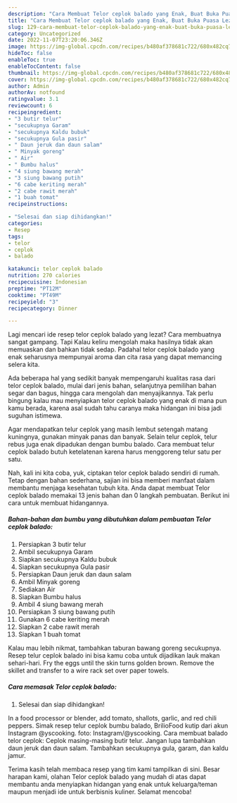 ```yaml
---
description: "Cara Membuat Telor ceplok balado yang Enak, Buat Buka Puasa Lezat Sekali"
title: "Cara Membuat Telor ceplok balado yang Enak, Buat Buka Puasa Lezat Sekali"
slug: 129-cara-membuat-telor-ceplok-balado-yang-enak-buat-buka-puasa-lezat-sekali
category: Uncategorized
date: 2022-11-07T23:20:06.346Z
image: https://img-global.cpcdn.com/recipes/b480af378681c722/680x482cq70/telor-ceplok-balado-foto-resep-utama.jpg
hideToc: false
enableToc: true
enableTocContent: false
thumbnail: https://img-global.cpcdn.com/recipes/b480af378681c722/680x482cq70/telor-ceplok-balado-foto-resep-utama.jpg
cover: https://img-global.cpcdn.com/recipes/b480af378681c722/680x482cq70/telor-ceplok-balado-foto-resep-utama.jpg
author: Admin
authorAv: notfound
ratingvalue: 3.1
reviewcount: 6
recipeingredient:
- "3 butir telur"
- "secukupnya Garam"
- "secukupnya Kaldu bubuk"
- "secukupnya Gula pasir"
- " Daun jeruk dan daun salam"
- " Minyak goreng"
- " Air"
- " Bumbu halus"
- "4 siung bawang merah"
- "3 siung bawang putih"
- "6 cabe keriting merah"
- "2 cabe rawit merah"
- "1 buah tomat"
recipeinstructions:

- "Selesai dan siap dihidangkan!"
categories:
- Resep
tags:
- telor
- ceplok
- balado

katakunci: telor ceplok balado 
nutrition: 270 calories
recipecuisine: Indonesian
preptime: "PT12M"
cooktime: "PT49M"
recipeyield: "3"
recipecategory: Dinner

---
```



Lagi mencari ide resep telor ceplok balado yang lezat? Cara membuatnya sangat gampang. Tapi Kalau keliru mengolah maka hasilnya tidak akan memuaskan dan bahkan tidak sedap. Padahal telor ceplok balado yang enak seharusnya mempunyai aroma dan cita rasa yang dapat memancing selera kita.


Ada beberapa hal yang sedikit banyak mempengaruhi kualitas rasa dari telor ceplok balado, mulai dari jenis bahan, selanjutnya pemilihan bahan segar dan bagus, hingga cara mengolah dan menyajikannya. Tak perlu bingung kalau mau menyiapkan telor ceplok balado yang enak di mana pun kamu berada, karena asal sudah tahu caranya maka hidangan ini bisa jadi suguhan istimewa.

Agar mendapatkan telur ceplok yang masih lembut setengah matang kuningnya, gunakan minyak panas dan banyak. Selain telur ceplok, telur rebus juga enak dipadukan dengan bumbu balado. Cara membuat telur ceplok balado butuh ketelatenan karena harus menggoreng telur satu per satu.


Nah, kali ini kita coba, yuk, ciptakan telor ceplok balado sendiri di rumah. Tetap dengan bahan sederhana, sajian ini bisa memberi manfaat dalam membantu menjaga kesehatan tubuh kita. Anda dapat membuat Telor ceplok balado memakai 13 jenis bahan dan 0 langkah pembuatan. Berikut ini cara untuk membuat hidangannya.

<!--inarticleads1-->

##### Bahan-bahan dan bumbu yang dibutuhkan dalam pembuatan Telor ceplok balado:

1. Persiapkan 3 butir telur
1. Ambil secukupnya Garam
1. Siapkan secukupnya Kaldu bubuk
1. Siapkan secukupnya Gula pasir
1. Persiapkan  Daun jeruk dan daun salam
1. Ambil  Minyak goreng
1. Sediakan  Air
1. Siapkan  Bumbu halus
1. Ambil 4 siung bawang merah
1. Persiapkan 3 siung bawang putih
1. Gunakan 6 cabe keriting merah
1. Siapkan 2 cabe rawit merah
1. Siapkan 1 buah tomat


Kalau mau lebih nikmat, tambahkan taburan bawang goreng secukupnya. Resep telur ceplok balado ini bisa kamu coba untuk dijadikan lauk makan sehari-hari. Fry the eggs until the skin turns golden brown. Remove the skillet and transfer to a wire rack set over paper towels. 

<!--inarticleads2-->

##### Cara memasak Telor ceplok balado:


1. Selesai dan siap dihidangkan!

In a food processor or blender, add tomato, shallots, garlic, and red chili peppers. Simak resep telur ceplok bumbu balado, BrilioFood kutip dari akun Instagram @yscooking. foto: Instagram/@yscooking. Cara membuat balado telor ceplok: Ceplok masing-masing butir telur. Jangan lupa tambahkan daun jeruk dan daun salam. Tambahkan secukupnya gula, garam, dan kaldu jamur. 

Terima kasih telah membaca resep yang tim kami tampilkan di sini. Besar harapan kami, olahan Telor ceplok balado yang mudah di atas dapat membantu anda menyiapkan hidangan yang enak untuk keluarga/teman maupun menjadi ide untuk berbisnis kuliner. Selamat mencoba!
